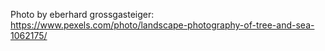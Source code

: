 Photo by eberhard grossgasteiger: https://www.pexels.com/photo/landscape-photography-of-tree-and-sea-1062175/
